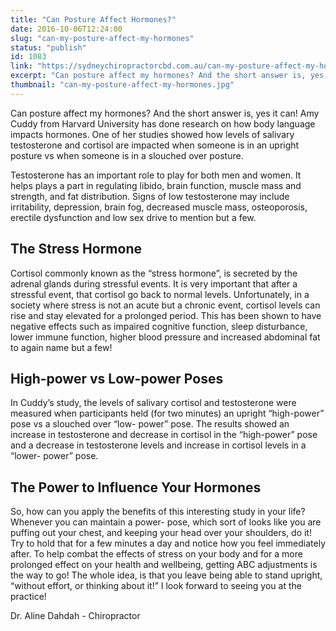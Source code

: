 ```yaml
---
title: "Can Posture Affect Hormones?"
date: 2016-10-06T12:24:00
slug: "can-my-posture-affect-my-hormones"
status: "publish"
id: 1083
link: "https://sydneychiropractorcbd.com.au/can-my-posture-affect-my-hormones/"
excerpt: "Can posture affect my hormones? And the short answer is, yes it can! Amy Cuddy from Harvard University has done research on how body language impacts hormones. One of her studies showed how levels of salivary testosterone and cortisol are impacted when someone is in an upright posture vs when someone is in a slouched […]"
thumbnail: "can-my-posture-affect-my-hormones.jpg"
---
```


Can posture affect my hormones? And the short answer is, yes it can! Amy Cuddy from Harvard University has done research on how body language impacts hormones. One of her studies showed how levels of salivary testosterone and cortisol are impacted when someone is in an upright posture vs when someone is in a slouched over posture.

Testosterone has an important role to play for both men and women. It helps plays a part in regulating libido, brain function, muscle mass and strength, and fat distribution. Signs of low testosterone may include irritability, depression, brain fog, decreased muscle mass, osteoporosis, erectile dysfunction and low sex drive to mention but a few.

## The Stress Hormone

Cortisol commonly known as the “stress hormone”, is secreted by the adrenal glands during stressful events. It is very important that after a stressful event, that cortisol go back to normal levels. Unfortunately, in a society where stress is not an acute but a chronic event, cortisol levels can rise and stay elevated for a prolonged period. This has been shown to have negative effects such as impaired cognitive function, sleep disturbance, lower immune function, higher blood pressure and increased abdominal fat to again name but a few!

## High-power vs Low-power Poses

In Cuddy’s study, the levels of salivary cortisol and testosterone were measured when participants held (for two minutes) an upright “high-power” pose vs a slouched over “low- power” pose. The results showed an increase in testosterone and decrease in cortisol in the “high-power” pose and a decrease in testosterone levels and increase in cortisol levels in a “lower- power” pose.

## The Power to Influence Your Hormones

So, how can you apply the benefits of this interesting study in your life? Whenever you can maintain a power- pose, which sort of looks like you are puffing out your chest, and keeping your head over your shoulders, do it! Try to hold that for a few minutes a day and notice how you feel immediately after. To help combat the effects of stress on your body and for a more prolonged effect on your health and wellbeing, getting ABC adjustments is the way to go! The whole idea, is that you leave being able to stand upright, “without effort, or thinking about it!” I look forward to seeing you at the practice!

Dr. Aline Dahdah - Chiropractor
